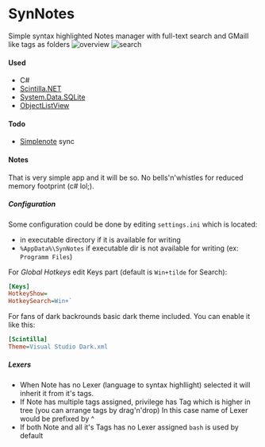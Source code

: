 # SynNotes
Simple syntax highlighted Notes manager with full-text search and GMaill like tags as folders
![overview](http://habrastorage.org/files/34c/10f/8da/34c10f8da396435882ea93d20c77364b.png)
![search](http://habrastorage.org/files/562/b9a/c7c/562b9ac7cb764f89a34ecd63fc65719a.png)

#### Used
 - C#
 - [Scintilla.NET](http://scintillanet.codeplex.com/)
 - [System.Data.SQLite](http://system.data.sqlite.org/index.html/doc/trunk/www/index.wiki)
 - [ObjectListView](http://objectlistview.sourceforge.net/cs/index.html)
 
#### Todo
 - [Simplenote](http://simple-note.appspot.com/) sync
 
#### Notes
That is very simple app and it will be so. No bells'n'whistles for reduced memory footprint (c# lol;). 

##### Configuration
Some configuration could be done by editing `settings.ini` which is located:
 - in executable directory if it is available for writing
 - `%AppData%\SynNotes` if executable dir is not available for writing (ex: `Programm Files`)

For *Global Hotkeys* edit Keys part (default is `Win+tilde` for Search):
```ini
[Keys]
HotkeyShow=
HotkeySearch=Win+`
```

For fans of dark backrounds basic dark theme included. You can enable it like this:
```ini
[Scintilla]
Theme=Visual Studio Dark.xml
```

##### Lexers
 - When Note has no Lexer (language to syntax highllight) selected it will inherit it from it's tags. 
 - If Note has multiple tags assigned, privilege has Tag which is higher in tree (you can arrange tags by drag'n'drop) In this case name of Lexer would be prefixed by ^
 - If both Note and all it's Tags has no Lexer assigned `bash` is used by default
